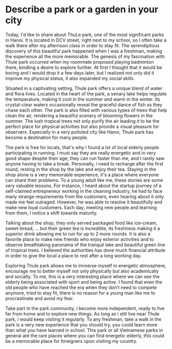 # Describe a park or a garden in your city

Today, I'd like to share about ThuLe park, one of the most significant parks in Hanoi. It is located in DCV street, right next to my school, so I often take a walk there after my afternoon class in order to stay fit. The serendipitous discovery of this beautiful park happened when I was a freshman, making the experience all the more memorable. The genesis of my fascination with Thule park occurred when my roommate proposed playing badminton there, kindling a desire to explore further. At first I thought that it would be boring and I would drop it a few days later, but I realized not only did it improve my physical status, it also expanded my social skills.

Situated in a captivating setting, Thule park offers a unique blend of water and flora lives. Located in the heart of the park, a senary lake helps regulate the temperature, making it cool in the summer and warm in the winter. Its crystal-clear waters occasionally reveal the graceful dance of fish as they chase each other. The park is also filled with various types of trees that help clean the air, rendering a beautiful scenery of blooming flowers in the summer. The lush tropical trees not only purify the air leading it to be the perfect place for physical activities but also provide a visual pleasure for observers. Especially in a very polluted city like Hanoi, Thule park has become a destination for many people.

The park is free for locals, that's why I found a lot of local elderly people participating in running. I must say they are really energetic and in very good shape despite their age; they can run faster than me, and I rarely saw anyone having to take a break. Personally, i need to recharge after the first round, resting in  the shop by the lake and enjoy their tea. Staying in the shop alone is a very memorable experience, it's a place where everyone can share their problems. To a young adult like me, these stories are some very valuable lessons. For instance, I heard about the startup journey of a self-claimed entrepreneur working in the cleaning industry, he had to face many strange requirements from the customers, even hearing about it only made me feel outraged. However, he was able to resolve it beautifully and make new loyal customers. Each day, meeting new people and learning from them, I notice a shift towards maturity.

Talking about the shop, they only served packaged food like ice-cream, sweet-bread, ... but their green tea is incredible, its freshness making it a superior drink allowing me to run for up to 2 more rounds. It is also a favorite place to make new friends who enjoy exterior activities and to observe breathtaking panorama of the tranquil lake and beautiful green line of tropical trees. I believed the authorities has done much financial attribute in order to give the local a place to rest after a long working day.

Exploring Thule park allows me to immerse myself in energetic atmosphere, encourage me to better myself not only physically but also academically and socially. To me, this is a very interesting place where we can see the elderly being associated with sport and being active. I found that even the old people who have reached the era when they don’t need to compete anymore, tried to stay fit, there is no reason for a young man like me to procrastinate and avoid my fear.

Take part in the park community, i become more independent, ready to live far from home and to explore new things. As long as i still live near Thule park, i would keep visiting it regularly. To any freshman, take a walk in the park is a very new experience that you should try, you could learn more than what you have learned in school. This park or all Vietnamese parks in general are the rare places where you can find energetic elderly, this could be a memorable place for foreigners upon visiting my country.
